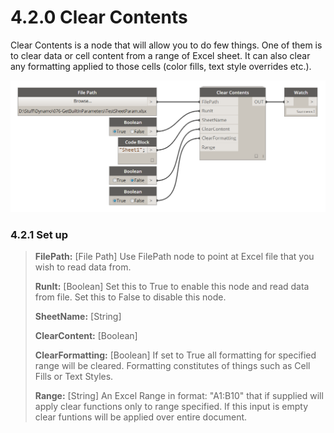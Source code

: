 # 4.2.0 Clear Contents

Clear Contents is a node that will allow you to do few things. One of them is to clear data or cell content from a range of Excel sheet. It can also clear any formatting applied to those cells (color fills, text style overrides etc.). 

![](clearContent.png)

### 4.2.1 Set up

<blockquote>
<p><b> FilePath:</b> [File Path] Use FilePath node to point at Excel file that you wish to read data from.</p>
<p><b> RunIt:</b> [Boolean] Set this to True to enable this node and read data from file. Set this to False to disable this node.</p>
<p><b> SheetName:</b> [String]</p>
<p><b> ClearContent:</b> [Boolean]</p>
<p><b> ClearFormatting:</b> [Boolean] If set to True all formatting for specified range will be cleared. Formatting constitutes of things such as Cell Fills or Text Styles. </p> 
<p><b> Range:</b> [String] An Excel Range in format: "A1:B10" that if supplied will apply clear functions only to range specified. If this input is empty clear funtions will be applied over entire document.</p>

</blockquote>